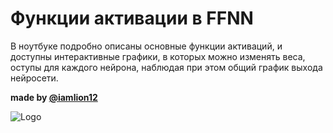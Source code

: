 # Функции активации в FFNN
В ноутбуке подробно описаны основные функции активаций, и доступны интерактивные графики, в которых можно изменять веса, оступы для каждого нейрона, наблюдая при этом общий график выхода нейросети. 

<font align="right">**made by <font color="orange">[@iamlion12](https://t.me/iamlion12)</font>**</font>

![Logo](https://image.ibb.co/cJJcAm/photo1181913689657288621.jpg)
